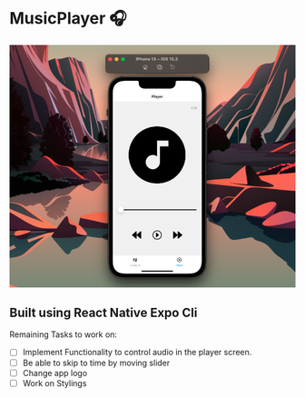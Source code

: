 # MusicPlayer 🎧

<img src="https://github.com/shaznan/ReactNative-MusicPlayer/blob/main/docs/Screenshot%202022-02-05%20at%2019.59.06.png?raw=true" />

## Built using React Native Expo Cli 

Remaining Tasks to work on:
- [ ] Implement Functionality to control audio in the player screen.
- [ ] Be able to skip to time by moving slider
- [ ] Change app logo
- [ ] Work on Stylings
